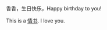 

香香，生日快乐，Happy birthday to you! 

This is a [情书](More.md).  I love you.











































